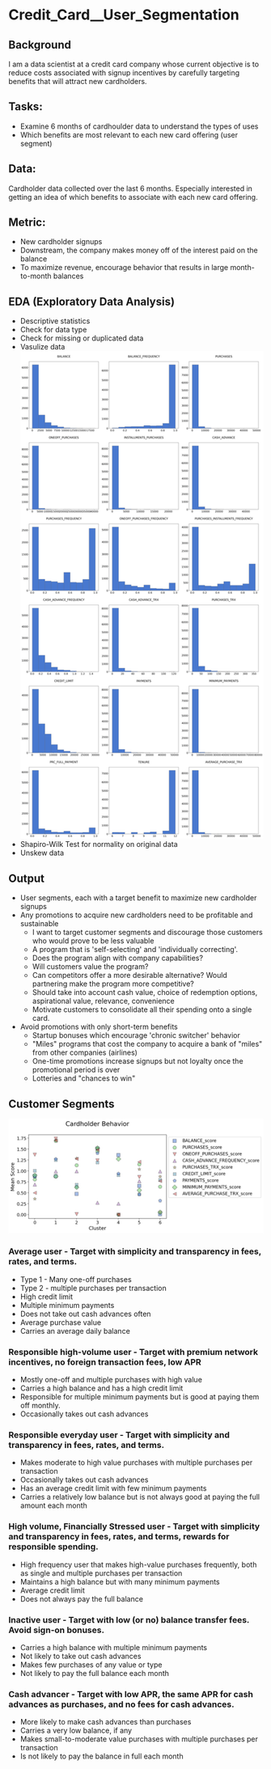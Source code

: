 # Credit_Card__User_Segmentation

## Background
I am a data scientist at a credit card company whose current objective is to reduce costs associated with signup incentives by carefully targeting benefits that will attract new cardholders.
## Tasks:
* Examine 6 months of cardhoulder data to understand the types of uses
* Which benefits are most relevant to each new card offering (user segment)

## Data: 
Cardholder data collected over the last 6 months. Especially interested in getting an idea of which benefits to associate with each new card offering.

## Metric:
* New cardholder signups
* Downstream, the company makes money off of the interest paid on the balance
* To maximize revenue, encourage behavior that results in large month-to-month balances

## EDA (Exploratory Data Analysis)
* Descriptive statistics
* Check for data type
* Check for missing or duplicated data
* Vasulize data
![vasulize data](https://github.com/stemgene/Credit_Card__User_Segmentation/blob/main/imgs/visualize_data.png)
* Shapiro-Wilk Test for normality on original data
* Unskew data

## Output
* User segments, each with a target benefit to maximize new cardholder signups
* Any promotions to acquire new cardholders need to be profitable and sustainable
  * I want to target customer segments and discourage those customers who would prove to be less valuable
  * A program that is 'self-selecting' and 'individually correcting'.
  * Does the program align with company capabilities?
  * Will customers value the program?
  * Can competitors offer a more desirable alternative? Would partnering make the program more competitive?
  * Should take into account cash value, choice of redemption options, aspirational value, relevance, convenience
  * Motivate customers to consolidate all their spending onto a single card.
* Avoid promotions with only short-term benefits
  * Startup bonuses which encourage 'chronic switcher' behavior
  * "Miles" programs that cost the company to acquire a bank of "miles" from other companies (airlines)
  * One-time promotions increase signups but not loyalty once the promotional period is over
  * Lotteries and "chances to win"

## Customer Segments

![customer segments](https://github.com/stemgene/Credit_Card__User_Segmentation/blob/main/imgs/user_seg.png)

### Average user - Target with simplicity and transparency in fees, rates, and terms.
* Type 1 - Many one-off purchases
* Type 2 - multiple purchases per transaction
* High credit limit
* Multiple minimum payments
* Does not take out cash advances often
* Average purchase value
* Carries an average daily balance

### Responsible high-volume user - Target with premium network incentives, no foreign transaction fees, low APR
* Mostly one-off and multiple purchases with high value
* Carries a high balance and has a high credit limit
* Responsible for multiple minimum payments but is good at paying them off monthly.
* Occasionally takes out cash advances

### Responsible everyday user - Target with simplicity and transparency in fees, rates, and terms.
* Makes moderate to high value purchases with multiple purchases per transaction
* Occasionally takes out cash advances
* Has an average credit limit with few minimum payments
* Carries a relatively low balance but is not always good at paying the full amount each month

### High volume, Financially Stressed user - Target with simplicity and transparency in fees, rates, and terms, rewards for responsible spending.
* High frequency user that makes high-value purchases frequently, both as single and multiple purchases per transaction
* Maintains a high balance but with many minimum payments
* Average credit limit
* Does not always pay the full balance

### Inactive user - Target with low (or no) balance transfer fees. Avoid sign-on bonuses.
* Carries a high balance with multiple minimum payments
* Not likely to take out cash advances
* Makes few purchases of any value or type
* Not likely to pay the full balance each month

### Cash advancer - Target with low APR, the same APR for cash advances as purchases, and no fees for cash advances.
* More likely to make cash advances than purchases
* Carries a very low balance, if any
* Makes small-to-moderate value purchases with multiple purchases per transaction
* Is not likely to pay the balance in full each month
